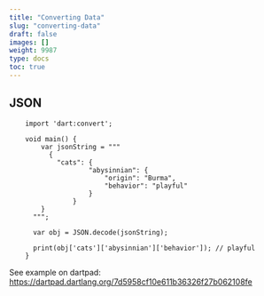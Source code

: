 ```yaml
---
title: "Converting Data"
slug: "converting-data"
draft: false
images: []
weight: 9987
type: docs
toc: true
---
```


## JSON
        import 'dart:convert';

        void main() {
            var jsonString = """
              {
                "cats": {
                        "abysinnian": {
                            "origin": "Burma",
                            "behavior": "playful"
                        }
                    }
            }
          """;

          var obj = JSON.decode(jsonString);

          print(obj['cats']['abysinnian']['behavior']); // playful
        }

See example on dartpad: https://dartpad.dartlang.org/7d5958cf10e611b36326f27b062108fe

